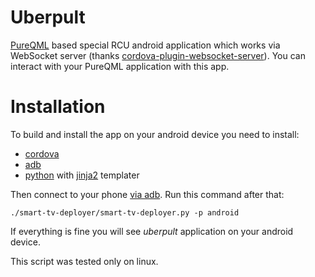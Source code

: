 # Uberpult
[PureQML](https://github.com/pureqml/qmlcore) based special RCU android application which works via WebSocket server (thanks [cordova-plugin-websocket-server](https://github.com/becvert/cordova-plugin-websocket-server)). You can interact with your PureQML application with this app.

# Installation
To build and install the app on your android device you need to install:
* [cordova](https://cordova.apache.org/docs/en/latest/guide/cli/#installing-the-cordova-cli)
* [adb](http://bernaerts.dyndns.org/linux/74-ubuntu/354-ubuntu-xenial-android-adb-fastboot-qtadb)
* [python](https://www.python.org/downloads/) with [jinja2](http://jinja.pocoo.org/docs/2.10/intro/) templater

Then connect to your phone [via adb](https://developer.android.com/studio/command-line/adb). Run this command after that:

`./smart-tv-deployer/smart-tv-deployer.py -p android`

If everything is fine you will see <i>uberpult</i> application on your android device.

This script was tested only on linux.
